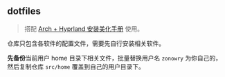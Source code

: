 ## dotfiles

> 搭配 [Arch + Hyprland 安装美化手册](https://blog.zonowry.com/posts/install-hyprland-on-arch-and-simple-beautify/) 使用。

仓库只包含各软件的配置文件，需要先自行安装相关软件。

**先备份**当前用户 home 目录下相关文件，批量替换用户名 `zonowry` 为你自己的，然后复制仓库 `src/home` 覆盖到自己的用户目录下。
